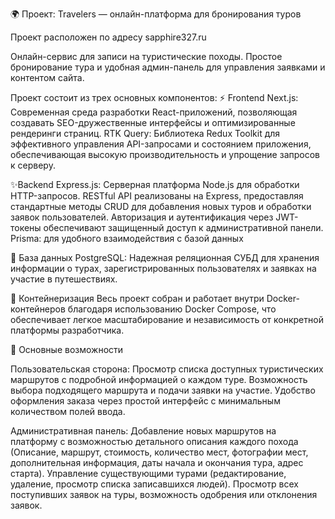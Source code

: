 🌍 Проект: Travelers — онлайн-платформа для бронирования туров

Проект расположен по адресу sapphire327.ru

Онлайн-сервис для записи на туристические походы. 
Простое бронирование тура и удобная админ-панель для управления заявками и контентом сайта.

Проект состоит из трех основных компонентов:
⚡ Frontend
Next.js: Современная среда разработки React-приложений, позволяющая создавать SEO-дружественные интерфейсы и оптимизированные рендеринги страниц.
RTK Query: Библиотека Redux Toolkit для эффективного управления API-запросами и состоянием приложения, обеспечивающая высокую производительность и упрощение запросов к серверу.

✨Backend
Express.js: Серверная платформа Node.js для обработки HTTP-запросов.
RESTful API реализованы на Express, предоставляя стандартные методы CRUD для добавления новых туров и обработки заявок пользователей.
Авторизация и аутентификация через JWT-токены обеспечивают защищенный доступ к административной панели.
Prisma: для удобного взаимодействия с базой данных

📁 База данных
PostgreSQL: Надежная реляционная СУБД для хранения информации о турах, зарегистрированных пользователях и заявках на участие в путешествиях.

🐳 Контейнеризация
Весь проект собран и работает внутри Docker-контейнеров благодаря использованию Docker Compose, что обеспечивает легкое масштабирование и независимость от конкретной платформы разработчика.



🎯 Основные возможности

Пользовательская сторона:
Просмотр списка доступных туристических маршрутов с подробной информацией о каждом туре.
Возможность выбора подходящего маршрута и подачи заявки на участие.
Удобство оформления заказа через простой интерфейс с минимальным количеством полей ввода.

Административная панель:
Добавление новых маршрутов на платформу с возможностью детального описания каждого похода (Описание, маршрут, стоимость, количество мест, фотографии мест, дополнительная информация, даты начала и окончания тура, адрес старта).
Управление существующими турами (редактирование, удаление, просмотр списка записавшихся людей).
Просмотр всех поступивших заявок на туры, возможность одобрения или отклонения заявок.

